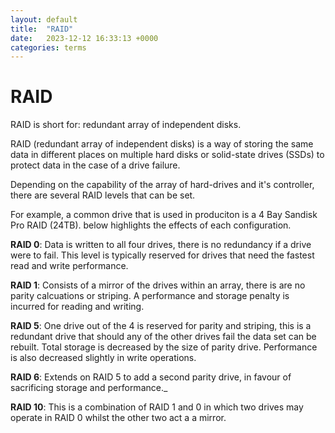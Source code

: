 ```yaml
---
layout: default
title:  "RAID"
date:   2023-12-12 16:33:13 +0000
categories: terms
---
```



# RAID

RAID is short for: redundant array of independent disks. 

RAID (redundant array of independent disks) is a way of storing the same data in different places on multiple hard disks or solid-state drives (SSDs) to protect data in the case of a drive failure. 

Depending on the capability of the array of hard-drives and it's controller, there are several RAID levels that can be set. 

For example, a common drive that is used in produciton is a 4 Bay Sandisk Pro RAID (24TB). below highlights the effects of each configuration.

__RAID 0__: Data is written to all four drives, there is no redundancy if a drive were to fail. This level is typically reserved for drives that need the fastest read and write performance.

__RAID 1__: Consists of a mirror of the drives within an array, there is are no parity calcuations or striping. A performance and storage penalty is incurred for reading and writing.

__RAID 5__: One drive out of the 4 is reserved for parity and striping, this is a redundant drive that should any of the other drives fail the data set can be rebuilt. Total storage is decreased by the size of parity drive. Performance is also decreased slightly in write operations.

__RAID 6__: Extends on RAID 5 to add a second parity drive, in favour of sacrificing storage and performance._

__RAID 10__: This is a combination of RAID 1 and 0 in which two drives may operate in RAID 0 whilst the other two act a a mirror. 